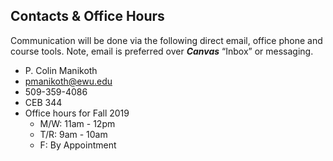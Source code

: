 ## Contacts & Office Hours
Communication will be done via the following direct email, office phone and course tools. Note, email is preferred over **_Canvas_** “Inbox” or messaging.

* P. Colin Manikoth
* pmanikoth@ewu.edu
* 509-359-4086
* CEB 344
* Office hours for Fall 2019
	* M/W: 11am - 12pm
	* T/R: 9am - 10am
	* F: By Appointment
